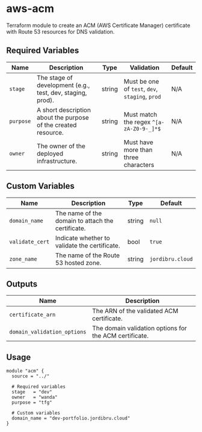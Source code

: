 # aws-acm

Terraform module to create an ACM (AWS Certificate Manager) certificate with Route 53 resources for DNS validation.

## Required Variables

| Name      | Description                                         | Type   | Validation                                     | Default |
|-----------|-----------------------------------------------------|--------|------------------------------------------------|---------|
| `stage`   | The stage of development (e.g., test, dev, staging, prod). | string | Must be one of `test`, `dev`, `staging`, `prod` | N/A     |
| `purpose` | A short description about the purpose of the created resource. | string | Must match the regex `^[a-zA-Z0-9-_]*$`        | N/A     |
| `owner`   | The owner of the deployed infrastructure.           | string | Must have more than three characters           | N/A     |

## Custom Variables

| Name            | Description                                      | Type   | Default              |
|-----------------|--------------------------------------------------|--------|----------------------|
| `domain_name`   | The name of the domain to attach the certificate.| string | `null`               |
| `validate_cert` | Indicate whether to validate the certificate.    | bool   | `true`               |
| `zone_name`     | The name of the Route 53 hosted zone.            | string | `jordibru.cloud`     |

## Outputs

| Name                       | Description                                      |
|----------------------------|--------------------------------------------------|
| `certificate_arn`          | The ARN of the validated ACM certificate.        |
| `domain_validation_options`| The domain validation options for the ACM certificate. |

## Usage

```hcl
module "acm" {
  source = "../"

  # Required variables
  stage   = "dev"
  owner   = "wanda"
  purpose = "tfg"

  # Custom variables
  domain_name = "dev-portfolio.jordibru.cloud"
}
```